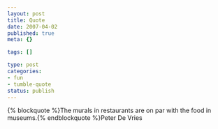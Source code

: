 ```yaml
--- 
layout: post
title: Quote
date: 2007-04-02
published: true
meta: {}

tags: []

type: post
categories: 
- fun
- tumble-quote
status: publish
---
```

{% blockquote %}The murals in restaurants are on par with the food in museums.{% endblockquote %}Peter De Vries

